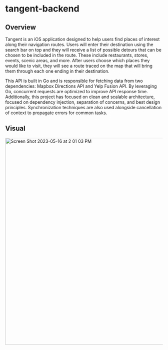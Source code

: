 # tangent-backend

## Overview
Tangent is an iOS application designed to help users find places of interest along their navigation routes. Users will enter their destination using the search bar on top and they will receive a list of possible detours that can be chosen to be included in the route. These include restaurants, stores, events, scenic areas, and more. After users choose which places they would like to visit, they will see a route traced on the map that will bring them through each one ending in their destination.

This API is built in Go and is responsible for fetching data from two dependencies: Mapbox Directions API and Yelp Fusion API. By leveraging Go, concurrent requests are optimized to improve API response time. Additionally, this project has focused on clean and scalable architecture, focused on dependency injection, separation of concerns, and best design principles. Synchronization techniques are also used alongside cancellation of context to propagate errors for common tasks. 

## Visual
<img width="661" alt="Screen Shot 2023-05-16 at 2 01 03 PM" src="https://github.com/dfsantos-source/tangent-backend/assets/64881219/64d4bf10-c489-4865-87b8-080fd3ecf148">
